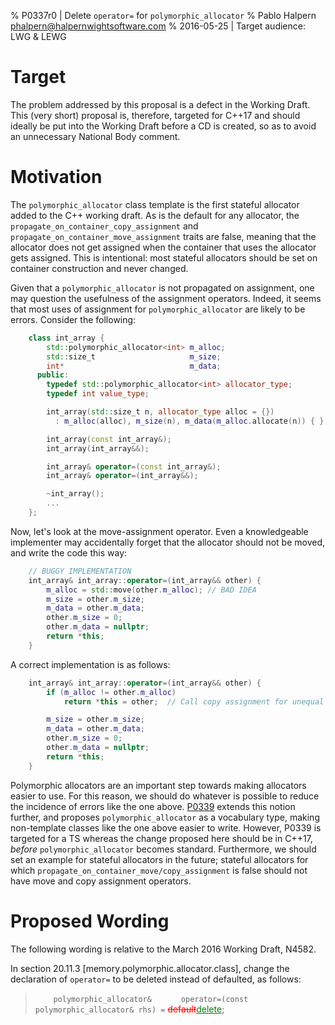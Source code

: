 % P0337r0 | Delete `operator=` for `polymorphic_allocator`
% Pablo Halpern <phalpern@halpernwightsoftware.com>
% 2016-05-25 | Target audience: LWG & LEWG

Target
======

The problem addressed by this proposal is a defect in the Working Draft.  This
(very short) proposal is, therefore, targeted for C++17 and should ideally be
put into the Working Draft before a CD is created, so as to avoid an
unnecessary National Body comment.

Motivation
==========

The `polymorphic_allocator` class template is the first stateful allocator
added to the C++ working draft. As is the default for any allocator, the
`propagate_on_container_copy_assignment` and
`propagate_on_container_move_assignment` traits are false, meaning that the
allocator does not get assigned when the container that uses the allocator
gets assigned. This is intentional: most stateful allocators should be set on
container construction and never changed.

Given that a `polymorphic_allocator` is not propagated on assignment, one may
question the usefulness of the assignment operators.  Indeed, it seems that
most uses of assignment for `polymorphic_allocator` are likely to be errors.
Consider the following:

```Cpp
    class int_array {
        std::polymorphic_allocator<int> m_alloc;
        std::size_t                     m_size;
        int*                            m_data;
      public:
        typedef std::polymorphic_allocator<int> allocator_type;
        typedef int value_type;

        int_array(std::size_t n, allocator_type alloc = {})
          : m_alloc(alloc), m_size(n), m_data(m_alloc.allocate(n)) { }

        int_array(const int_array&);
        int_array(int_array&&);

        int_array& operator=(const int_array&);
        int_array& operator=(int_array&&);

        ~int_array();
        ...
    };
```

Now, let's look at the move-assignment operator.  Even a knowledgeable
implementer may accidentally forget that the allocator should not be moved,
and write the code this way:

```Cpp
    // BUGGY IMPLEMENTATION
    int_array& int_array::operator=(int_array&& other) {
        m_alloc = std::move(other.m_alloc); // BAD IDEA
        m_size = other.m_size;
        m_data = other.m_data;
        other.m_size = 0;
        other.m_data = nullptr;
        return *this;
    }
```

A correct implementation is as follows:

```Cpp
    int_array& int_array::operator=(int_array&& other) {
        if (m_alloc != other.m_alloc)
            return *this = other;  // Call copy assignment for unequal alloc

        m_size = other.m_size;
        m_data = other.m_data;
        other.m_size = 0;
        other.m_data = nullptr;
        return *this;
    }
```

Polymorphic allocators are an important step towards making allocators easier
to use. For this reason, we should do whatever is possible to reduce the
incidence of errors like the one above. [P0339](http://www.open-std.org/JTC1/SC22/WG21/docs/papers/2016/p0339r0.pdf) extends this notion further,
and proposes `polymorphic_allocator` as a vocabulary type, making non-template
classes like the one above easier to write.  However, P0339 is targeted for a
TS whereas the change proposed here should be in C++17, *before*
`polymorphic_allocator` becomes standard.  Furthermore, we should set an
example for stateful allocators in the future; stateful allocators for which
`propagate_on_container_move/copy_assignment` is false should not have move
and copy assignment operators.

Proposed Wording
================

The following wording is relative to the March 2016 Working Draft, N4582.

In section 20.11.3 [memory.polymorphic.allocator.class], change the
declaration of `operator=` to be deleted instead of defaulted, as follows:

> `    polymorphic_allocator&`
> `      operator=(const polymorphic_allocator& rhs) =` <del style="color:red">default</del><ins style="color:green">delete</ins>;

